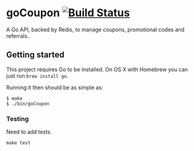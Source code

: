 # goCoupon [![Build Status][1]][2]

[1]: https://travis-ci.org/gabrielerzinger/goCoupon.svg?branch=master
[2]: https://travis-ci.org/gabrielerzinger/goCoupon

A Go API, backed by Redis, to manage coupons, promotional codes and referrals..

## Getting started

This project requires Go to be installed. On OS X with Homebrew you can just run `brew install go`.

Running it then should be as simple as:

```console
$ make
$ ./bin/goCoupon
```

### Testing

Need to add tests.

``make test``

